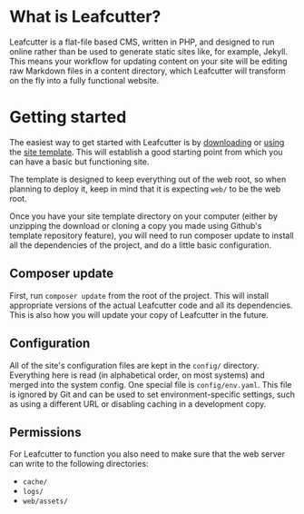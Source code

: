# What is Leafcutter?

Leafcutter is a flat-file based CMS, written in PHP, and designed to run online rather than be used to generate static sites like, for example, Jekyll. This means your workflow for updating content on your site will be editing raw Markdown files in a content directory, which Leafcutter will transform on the fly into a fully functional website.

# Getting started

The easiest way to get started with Leafcutter is by [downloading](https://github.com/leafcutter-cms/site-template/archive/main.zip) or [using](https://github.com/leafcutter-cms/site-template/generate) the [site template](https://github.com/leafcutter-cms/site-template). This will establish a good starting point from which you can have a basic but functioning site.

The template is designed to keep everything out of the web root, so when planning to deploy it, keep in mind that it is expecting `web/` to be the web root.

Once you have your site template directory on your computer (either by unzipping the download or cloning a copy you made using Github's template repository feature), you will need to run composer update to install all the dependencies of the project, and do a little basic configuration.

## Composer update

First, run `composer update` from the root of the project. This will install appropriate versions of the actual Leafcutter code and all its dependencies. This is also how you will update your copy of Leafcutter in the future.

## Configuration

All of the site's configuration files are kept in the `config/` directory. Everything here is read (in alphabetical order, on most systems) and merged into the system config. One special file is `config/env.yaml`. This file is ignored by Git and can be used to set environment-specific settings, such as using a different URL or disabling caching in a development copy.

## Permissions

For Leafcutter to function you also need to make sure that the web server can write to the following directories:

* `cache/`
* `logs/`
* `web/assets/`
